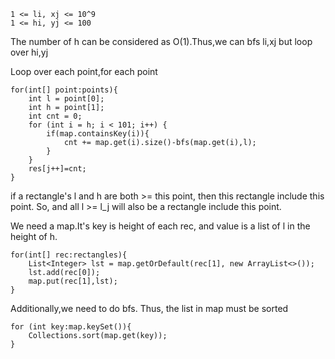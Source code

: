 ```
1 <= li, xj <= 10^9
1 <= hi, yj <= 100
```
The number of h can be considered as O(1).Thus,we can bfs li,xj but loop over hi,yj

Loop over each point,for each point
```
for(int[] point:points){
    int l = point[0];
    int h = point[1];
    int cnt = 0;
    for (int i = h; i < 101; i++) {
        if(map.containsKey(i)){
            cnt += map.get(i).size()-bfs(map.get(i),l);
        }
    }
    res[j++]=cnt;
}
```
if a rectangle's l and h are both >= this point, then this rectangle include this point. So, and all l >= l_j will also be a rectangle include this point.

We need a map.It's key is height of each rec, and value is a list of l in the height of h.
```
for(int[] rec:rectangles){
    List<Integer> lst = map.getOrDefault(rec[1], new ArrayList<>());
    lst.add(rec[0]);
    map.put(rec[1],lst);
}
```

Additionally,we need to do bfs. Thus, the list in map must be sorted
```
for (int key:map.keySet()){
    Collections.sort(map.get(key));
}
```
